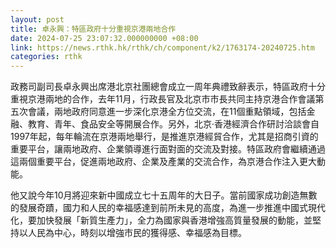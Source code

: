 ```yaml
---
layout: post
title: 卓永興：特區政府十分重視京港兩地合作
date: 2024-07-25 23:07:32.000000000 +08:00
link: https://news.rthk.hk/rthk/ch/component/k2/1763174-20240725.htm
categories: rthk
---
```


政務司副司長卓永興出席港北京社團總會成立一周年典禮致辭表示，特區政府十分重視京港兩地的合作，去年11月，行政長官及北京市市長共同主持京港合作會議第五次會議，兩地政府同意進一步深化京港全方位交流，在11個重點領域，包括金融、教育、青年、食品安全等開展合作。另外，北京‧香港經濟合作研討洽談會自1997年起，每年輪流在京港兩地舉行，是推進京港經貿合作，尤其是招商引資的重要平台，讓兩地政府、企業領導進行面對面的交流及對接。特區政府會繼續通過這兩個重要平台，促進兩地政府、企業及產業的交流合作，為京港合作注入更大動能。

他又說今年10月將迎來新中國成立七十五周年的大日子。當前國家成功創造無數的發展奇蹟，國力和人民的幸福感達到前所未見的高度，為進一步推進中國式現代化，要加快發展「新質生產力」，全力為國家與香港增強高質量發展的動能，並堅持以人民為中心，時刻以增強市民的獲得感、幸福感為目標。
